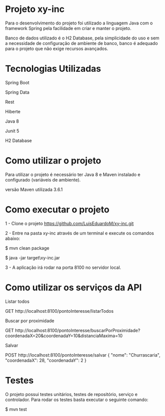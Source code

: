 # Projeto xy-inc

Para o desenvolvimento do projeto foi utilizado a linguagem Java com o framework Spring pela facilidade em criar e manter o projeto.

Banco de dados utilizado é o H2 Database, pela simplicidade do uso e sem a necessidade de configuração de ambiente de banco, banco é adequado para o projeto que não exige recursos avançados.

# Tecnologias Utilizadas

Spring Boot

Spring Data

Rest

Hiberte

Java 8

Junit 5

H2 Database

# Como utilizar o projeto

Para utilizar o projeto é necessário ter Java 8 e Maven instalado e configurado (variáveis de ambiente).

versão Maven utilizada 3.6.1

# Como executar o projeto

1 - Clone o projeto https://github.com/LuisEduardoM/xy-inc.git

2 - Entre na pasta xy-inc através de um terminal e execute os comandos abaixo:

$ mvn clean package

$ java -jar target\xy-inc.jar

3 - A aplicação irá rodar na porta 8100 no servidor local.

# Como utilizar os serviços da API

Listar todos

GET http://localhost:8100/pontoInteresse/listarTodos

Buscar por proximidade

GET http://localhost:8100/pontoInteresse/buscarPorProximidade?coordenadaX=20&coordenadaY=10&distanciaMaxima=10

Salvar

POST http://localhost:8100/pontoInteresse/salvar { "nome": "Churrascaria", "coordenadaX": 28, "coordenadaY": 2 }

# Testes

O projeto possui testes unitários, testes de repositório, serviço e controlador. Para rodar os testes basta executar o seguinte comando:

$ mvn test
